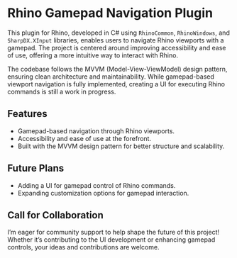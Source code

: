 # Rhino Gamepad Navigation Plugin

This plugin for Rhino, developed in C# using `RhinoCommon`, `RhinoWindows`, and `SharpDX.XInput` libraries, enables users to navigate Rhino viewports with a gamepad. The project is centered around improving accessibility and ease of use, offering a more intuitive way to interact with Rhino.

The codebase follows the MVVM (Model-View-ViewModel) design pattern, ensuring clean architecture and maintainability. While gamepad-based viewport navigation is fully implemented, creating a UI for executing Rhino commands is still a work in progress.

## Features
- Gamepad-based navigation through Rhino viewports.
- Accessibility and ease of use at the forefront.
- Built with the MVVM design pattern for better structure and scalability.

## Future Plans
- Adding a UI for gamepad control of Rhino commands.
- Expanding customization options for gamepad interaction.

## Call for Collaboration
I’m eager for community support to help shape the future of this project! Whether it’s contributing to the UI development or enhancing gamepad controls, your ideas and contributions are welcome.
